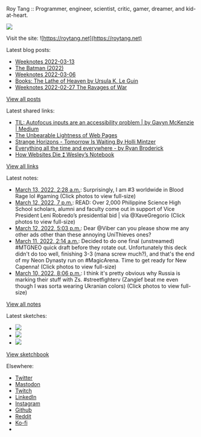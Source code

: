 Roy Tang :: Programmer, engineer, scientist, critic, gamer, dreamer, and kid-at-heart.

![](https://roytang.net/static/img/profile.jpg)

Visit the site: ![https://roytang.net](https://roytang.net)

Latest blog posts:

- [Weeknotes 2022-03-13](https://roytang.net/2022/03/weeknotes-03-13/)
- [The Batman (2022)](https://roytang.net/2022/03/the-batman/)
- [Weeknotes 2022-03-06](https://roytang.net/2022/03/weeknotes-03-06/)
- [Books: The Lathe of Heaven by Ursula K. Le Guin](https://roytang.net/2022/03/lathe-of-heaven-/)
- [Weeknotes 2022-02-27 The Ravages of War](https://roytang.net/2022/02/weeknotes-02-27/)

[View all posts](https://roytang.net/blog)

Latest shared links:

- [TIL: Autofocus inputs are an accessibility problem | by Gavyn McKenzie | Medium](https://roytang.net/2022/03/b6a10da46de8ca5c99aca4ef2c6e288b/)
- [The Unbearable Lightness of Web Pages](https://roytang.net/2022/03/60ecf07635fcd4712dfae5f96761f351/)
- [Strange Horizons - Tomorrow Is Waiting By Holli Mintzer](https://roytang.net/2022/02/0c907985fc73bef69dde9d3cc0d10585/)
- [Everything all the time and everywhere - by Ryan Broderick](https://roytang.net/2022/02/eec57e3e17379a85b5e30170c3e20247/)
- [How Websites Die ⁑ Wesley’s Notebook](https://roytang.net/2022/02/96900b240f8b24abf53c44ed13947c16/)

[View all links](https://roytang.net/links)

Latest notes:

- [March 13, 2022, 2:28 a.m.](https://roytang.net/2022/03/1502713188105654274/): Surprisingly, I am #3 worldwide in Blood Rage lol #gaming (Click photos to view full-size)
- [March 12, 2022, 7 p.m.](https://roytang.net/2022/03/1502600499073515523/): READ: Over 2,000 Philippine Science High School scholars, alumni and faculty come out in support of Vice President Leni Robredo’s presidential bid | via @XaveGregorio (Click photos to view full-size)
- [March 12, 2022, 5:03 p.m.](https://roytang.net/2022/03/1502570914319196165/): Dear @Viber can you please show me any other ads other than these annoying UniThieves ones?
- [March 11, 2022, 2:14 a.m.](https://roytang.net/2022/03/1501984781352898582/): Decided to do one final (unstreamed) #MTGNEO quick draft before they rotate out. Unfortunately this deck didn&#x27;t do too well, finishing 3-3 (mana screw much?), and that&#x27;s the end of my Neon Dynasty run on #MagicArena. Time to get ready for New Capenna! (Click photos to view full-size)
- [March 10, 2022, 8:06 p.m.](https://roytang.net/2022/03/1501892239617785859/): I think it&#x27;s pretty obvious why Russia is marking their stuff with Zs. #streetfighterv (Zangief beat me even though I was sorta wearing Ukranian colors) (Click photos to view full-size)

[View all notes](https://roytang.net/notes)

Latest sketches:


- ![](https://roytang.net/media/cache/eb/6d/eb6d42690e16874c36049dccfd32b06d.jpg)
- ![](https://roytang.net/media/cache/6c/d5/6cd5b41f73d41026b3f65beeac28a6af.jpg)
- ![](https://roytang.net/media/cache/e5/da/e5da975ee2fed5a25dba802aa7d5ad1c.jpg)

[View sketchbook](https://roytang.net/albums/sketchbook)


Elsewhere:

- [Twitter](https://twitter.com/roytang)
- [Mastodon](https://mastodon.technology/@roytang)
- [Twitch](https://twitch.tv/twitchyroy)
- [LinkedIn](https://www.linkedin.com/in/roytang)
- [Instagram](https://instagram.com/roytang0400)
- [Github](https://github.com/roytang)
- [Reddit](https://reddit.com/u/hungryroy)
- [Ko-fi](https://ko-fi.com/roytang)
- [](mailto:hello@roytang.net)